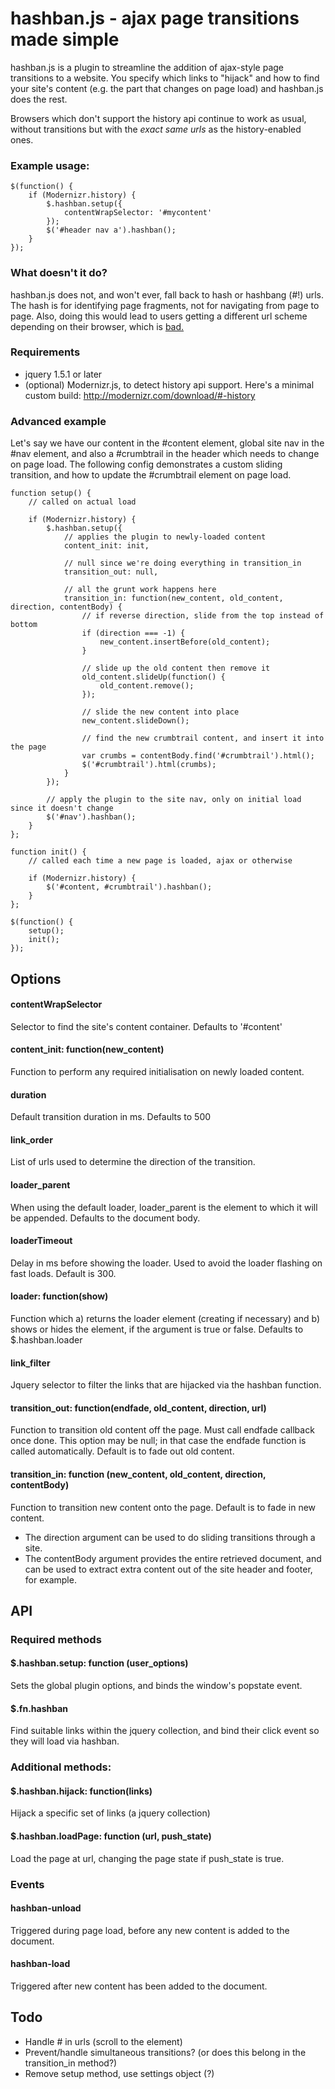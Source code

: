 # hashban.js - ajax page transitions made simple

hashban.js is a plugin to streamline the addition of ajax-style page transitions
to a website. You specify which links to "hijack" and how to find your site's 
content (e.g. the part that changes on page load) and hashban.js does the rest.

Browsers which don't support the history api continue to work as usual, without
transitions but with the *exact same urls* as the history-enabled ones.

### Example usage:

    $(function() {
        if (Modernizr.history) {
            $.hashban.setup({
                contentWrapSelector: '#mycontent'
            });
            $('#header nav a').hashban();
        }
    });

### What doesn't it do?

hashban.js does not, and won't ever, fall back to hash or hashbang (#!) urls.
The hash is for identifying page fragments, not for navigating from page to
page. Also, doing this would lead to users getting a different url scheme
depending on their browser, which is [bad.](http://www.w3.org/Provider/Style/URI.html)

### Requirements

* jquery 1.5.1 or later
* (optional) Modernizr.js, to detect history api support. Here's a minimal custom build:
  http://modernizr.com/download/#-history

### Advanced example

Let's say we have our content in the #content element, global site nav in the #nav 
element, and also a #crumbtrail in the header which needs to change on page load. 
The following config demonstrates a custom sliding transition, and how to update
the #crumbtrail element on page load.

    function setup() {
        // called on actual load
        
        if (Modernizr.history) {
            $.hashban.setup({
                // applies the plugin to newly-loaded content 
                content_init: init,
                
                // null since we're doing everything in transition_in
                transition_out: null,
                
                // all the grunt work happens here
                transition_in: function(new_content, old_content, direction, contentBody) {
                    // if reverse direction, slide from the top instead of bottom
                    if (direction === -1) {
                        new_content.insertBefore(old_content);
                    }
                    
                    // slide up the old content then remove it
                    old_content.slideUp(function() {
                        old_content.remove();
                    });
                    
                    // slide the new content into place
                    new_content.slideDown();
                    
                    // find the new crumbtrail content, and insert it into the page
                    var crumbs = contentBody.find('#crumbtrail').html();
                    $('#crumbtrail').html(crumbs);
                }
            });
            
            // apply the plugin to the site nav, only on initial load since it doesn't change
            $('#nav').hashban();
        }                    
    };
    
    function init() {
        // called each time a new page is loaded, ajax or otherwise
        
        if (Modernizr.history) {
            $('#content, #crumbtrail').hashban();
        }
    };
    
    $(function() {
        setup();
        init();
    });

    


## Options
    
#### contentWrapSelector
Selector to find the site's content container. Defaults to '#content'

#### content_init: function(new_content)
Function to perform any required initialisation on newly loaded content.

#### duration
Default transition duration in ms. Defaults to 500

#### link_order
List of urls used to determine the direction of the transition.

#### loader_parent
When using the default loader, loader_parent is the element to which
it will be appended. Defaults to the document body.

#### loaderTimeout
Delay in ms before showing the loader. Used to avoid the loader 
flashing on fast loads. Default is 300.

#### loader: function(show)
Function which a) returns the loader element (creating if necessary) and 
b) shows or hides the element, if the argument is true or false. Defaults 
to $.hashban.loader

#### link_filter
Jquery selector to filter the links that are hijacked via the hashban 
function.

#### transition_out: function(endfade, old_content, direction, url)
Function to transition old content off the page. Must call endfade
callback once done. This option may be null; in that case the
endfade function is called automatically. Default is to fade out old
content.

#### transition_in: function (new_content, old_content, direction, contentBody)
Function to transition new content onto the page. Default is to fade in new 
content. 

* The direction argument can be used to do sliding transitions through
  a site.
* The contentBody argument provides the entire retrieved document, and can 
  be used to extract extra content out of the site header and footer, for
  example.


## API

### Required methods

#### $.hashban.setup: function (user_options)
Sets the global plugin options, and binds the window's popstate event.

#### $.fn.hashban
Find suitable links within the jquery collection, and bind their click 
event so they will load via hashban.

### Additional methods:

#### $.hashban.hijack: function(links)
Hijack a specific set of links (a jquery collection)

#### $.hashban.loadPage: function (url, push_state)
Load the page at url, changing the page state if push_state is true.


### Events

#### hashban-unload
Triggered during page load, before any new content is added to the document.

#### hashban-load
Triggered after new content has been added to the document.


## Todo

- Handle # in urls (scroll to the element)
- Prevent/handle simultaneous transitions? (or does this belong in the 
  transition_in method?)
- Remove setup method, use settings object (?)

